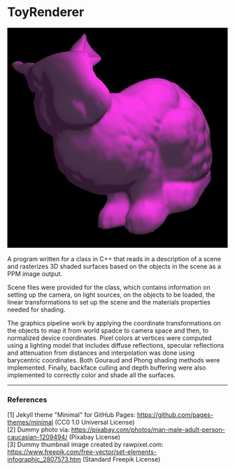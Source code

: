 # ToyRenderer

<img src="images/bunny2.jpg?raw=true"/>

A program written for a class in C++ that reads in a description of a scene and rasterizes 3D shaded surfaces based on the objects in the scene as a PPM image output.

Scene files were provided for the class, which contains information on setting up the camera, on light sources, on the objects to be loaded, the linear transformations to set up the scene and the materials properties needed for shading.

The graphics pipeline work by applying the coordinate transformations on the objects to map it from world spadce to camera space and then, to normalized device coordinates. Pixel colors at vertices were computed using a lighting model that includes diffuse reflections, specular reflections and attenuation from distances and interpolation was done using barycentric coordinates. Both Gouraud and Phong shading methods were implemented. Finally, backface culling and depth buffering were also implemented to correctly color and shade all the surfaces.
___

### References

[1] Jekyll theme "Minimal" for GitHub Pages: https://github.com/pages-themes/minimal (CC0 1.0 Universal License)
<br>[2] Dummy photo via: https://pixabay.com/photos/man-male-adult-person-caucasian-1209494/ (Pixabay License)
<br>[3] Dummy thumbnail image created by rawpixel.com: https://www.freepik.com/free-vector/set-elements-infographic_2807573.htm (Standard Freepik License)

